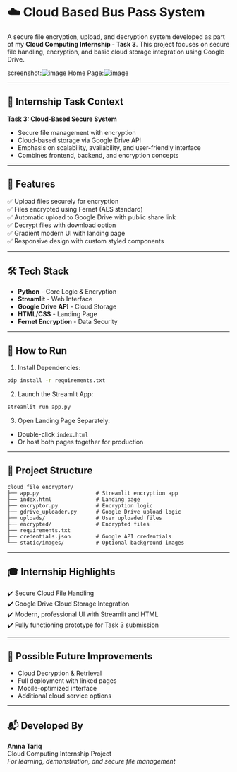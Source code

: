 # ☁️ Cloud Based Bus Pass System

A secure file encryption, upload, and decryption system developed as part of my **Cloud Computing Internship - Task 3**. This project focuses on secure file handling, encryption, and basic cloud storage integration using Google Drive.

screenshot:![image](https://github.com/user-attachments/assets/db7c7246-7342-42a1-ac2a-614a75f97879)
Home Page:![image](https://github.com/user-attachments/assets/c7081d7f-3206-4a6d-9dcb-36e17fe06e41)

---

## 🎯 Internship Task Context

**Task 3: Cloud-Based Secure System**
- Secure file management with encryption
- Cloud-based storage via Google Drive API
- Emphasis on scalability, availability, and user-friendly interface
- Combines frontend, backend, and encryption concepts

---

## 🌟 Features

✅ Upload files securely for encryption  
✅ Files encrypted using Fernet (AES standard)  
✅ Automatic upload to Google Drive with public share link  
✅ Decrypt files with download option  
✅ Gradient modern UI with landing page  
✅ Responsive design with custom styled components  

---

## 🛠️ Tech Stack

- **Python** - Core Logic & Encryption  
- **Streamlit** - Web Interface  
- **Google Drive API** - Cloud Storage  
- **HTML/CSS** - Landing Page  
- **Fernet Encryption** - Data Security  

---

## 🚀 How to Run

1. Install Dependencies:
```bash
pip install -r requirements.txt
```

2. Launch the Streamlit App:
```bash
streamlit run app.py
```

3. Open Landing Page Separately:
- Double-click `index.html`
- Or host both pages together for production

---

## 📁 Project Structure

```
cloud_file_encryptor/
├── app.py                  # Streamlit encryption app
├── index.html              # Landing page
├── encryptor.py            # Encryption logic
├── gdrive_uploader.py      # Google Drive upload logic
├── uploads/                # User uploaded files
├── encrypted/              # Encrypted files
├── requirements.txt
├── credentials.json        # Google API credentials
└── static/images/          # Optional background images
```

---

## 🎓 Internship Highlights

✔️ Secure Cloud File Handling  
✔️ Google Drive Cloud Storage Integration  
✔️ Modern, professional UI with Streamlit and HTML  
✔️ Fully functioning prototype for Task 3 submission  

---

## 🔧 Possible Future Improvements

- Cloud Decryption & Retrieval  
- Full deployment with linked pages  
- Mobile-optimized interface  
- Additional cloud service options  

---

## 📬 Developed By

**Amna Tariq**  
Cloud Computing Internship Project  
*For learning, demonstration, and secure file management*

